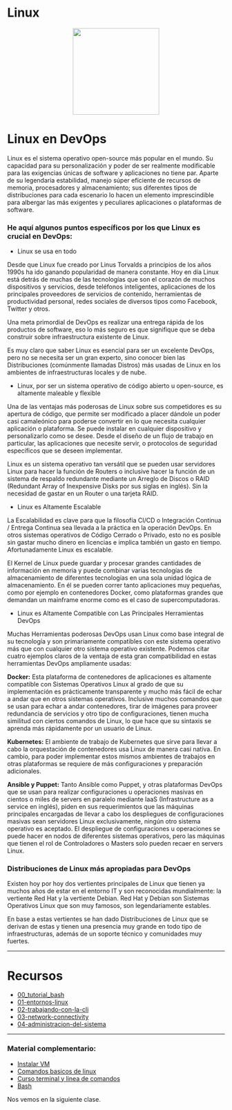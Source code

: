 # Linux
<p align="center"><img src="../assets/linux.png" width="200"/></p>

# Linux en DevOps

Linux es el sistema operativo open-source más popular en el mundo. Su capacidad para su personalización y poder de ser realmente modificable para las exigencias únicas de software y aplicaciones no tiene par. Aparte de su legendaria estabilidad, manejo súper eficiente de recursos de memoria, procesadores y almacenamiento; sus diferentes tipos de distribuciones para cada escenario lo hacen un elemento imprescindible para albergar las más exigentes y peculiares aplicaciones o plataformas de software.

### He aquí algunos puntos específicos por los que Linux es crucial en DevOps:

- Linux se usa en todo

Desde que Linux fue creado por Linus Torvalds a principios de los años 1990s ha ido ganando popularidad de manera constante. Hoy en día Linux está detrás de muchas de las tecnologías que son el corazón de muchos dispositivos y servicios, desde teléfonos inteligentes, aplicaciones de los principales proveedores de servicios de contenido, herramientas de productividad personal, redes sociales de diversos tipos como Facebook, Twitter y otros.

Una meta primordial de  DevOps es realizar una entrega rápida de los productos de software, eso lo más seguro es que signifique que se deba construir sobre infraestructura existente de Linux.

Es muy claro que saber Linux es esencial para ser un excelente DevOps, pero no se necesita ser un gran experto, sino conocer bien las Distribuciones (comúnmente llamadas Distros) más usadas de Linux en los ambientes de infraestructuras locales y de nube.

- Linux, por ser un sistema operativo de código abierto u open-source, es altamente maleable y flexible

Una de las ventajas más poderosas de Linux sobre sus competidores es su apertura de código, que permite ser modificado a placer dándole un poder casi camaleónico para poderse convertir en lo que necesita cualquier aplicación o plataforma. Se puede instalar en cualquier dispositivo y personalizarlo como se desee. Desde el diseño de un flujo de trabajo en particular, las aplicaciones que necesite servir, o protocolos de seguridad específicos que se deseen implementar.

Linux es un sistema operativo tan versátil que se pueden usar servidores Linux para hacer la función de Routers o inclusive hacer la función de un sistema de respaldo redundante mediante un Arreglo de Discos o RAID (Redundant Array of Inexpensive Disks por sus siglas en inglés). Sin la necesidad de gastar en un Router o una tarjeta RAID.

- Linux es Altamente Escalable

La Escalabilidad es clave para que la filosofía CI/CD o Integración Continua / Entrega Continua sea llevada a la práctica en la operación DevOps. En otros sistemas operativos de Código Cerrado o Privado, esto no es posible sin gastar mucho dinero en licencias e implica también un gasto en tiempo. Afortunadamente Linux es escalable.

El Kernel de Linux puede guardar y procesar grandes cantidades de información en memoria y puede combinar varias tecnologías de almacenamiento de diferentes tecnologías en una sola unidad lógica de almacenamiento. En él se pueden correr tanto aplicaciones muy pequeñas, como por ejemplo en contenedores Docker, como plataformas grandes que demandan un mainframe enorme como es el caso de supercomputadoras.

- Linux es Altamente Compatible con Las Principales Herramientas DevOps

Muchas Herramientas poderosas DevOps usan Linux como base integral de su tecnología y son primariamente compatibles con este sistema operativo más que con cualquier otro sistema operativo existente. Podemos citar cuatro ejemplos claros de la ventaja de esta gran compatibilidad en estas herramientas DevOps ampliamente usadas:

**Docker:** Esta plataforma de contenedores de aplicaciones es altamente compatible con Sistemas Operativos Linux al grado de que su implementación es prácticamente transparente y mucho más fácil de echar a andar que en otros sistemas operativos. Inclusive muchos comandos que se usan para echar a andar contenedores, tirar de imágenes para proveer redundancia de servicios y otro tipo de configuraciones, tienen mucha similitud con ciertos comandos de Linux, lo que hace que su sintaxis se aprenda más rápidamente por un usuario de Linux.

**Kubernetes:** El ambiente de trabajo de Kubernetes que sirve para llevar a cabo la orquestación de contenedores usa Linux de manera casi nativa. En cambio, para poder implementar estos mismos ambientes de trabajos en otras plataformas se requiere de más configuraciones y preparación adicionales.

**Ansible y Puppet:** Tanto Ansible como Puppet, y otras plataformas DevOps que se usan para realizar configuraciones u operaciones masivas en cientos o miles de servers en paralelo mediante IaaS (Infrastructure as a service en inglés), piden en sus requerimientos que las máquinas principales encargadas de llevar a cabo los despliegues de configuraciones masivas sean servidores Linux exclusivamente, ningún otro sistema operativo es aceptado. El despliegue de configuraciones u operaciones se puede hacer en nodos de diferentes sistemas operativos, pero las máquinas que tienen el rol de Controladores o Masters solo pueden recaer en servers Linux.

### Distribuciones de Linux más apropiadas para DevOps

Existen hoy por hoy dos vertientes principales de Linux que tienen ya muchos años de estar en el entorno IT y son reconocidas mundialmente: la vertiente Red Hat y la vertiente Debian. Red Hat y Debian son Sistemas Operativos Linux que son muy famosos, son legendariamente estables.

En base a estas vertientes se han dado Distribuciones de Linux que se derivan de estas y tienen una presencia muy grande en todo tipo de infraestructuras, además de un soporte técnico y comunidades muy fuertes.

---
# Recursos

- [00_tutorial_bash](./00_tutorial_bash/readme.md)
- [01-entornos-linux](./01-entornos-linux/00-sistema-de-ficheros.md)
- [02-trabajando-con-la-cli](./02-trabajando-con-la-cli/00-comandos-basicos.md)
- [03-network-connectivity](./03-network-connectivity/00-comandos-de-red.md)
- [04-administracion-del-sistema](./04-administracion-del-sistema/00-usuarios-y-grupos.md)

---
### Material complementario: 
- [Instalar VM](https://www.youtube.com/watch?v=XfCaHcOdBL8)
- [Comandos basicos de linux](https://www.youtube.com/watch?v=0BA4k3jweaE)
- [Curso terminal y linea de comandos](https://www.youtube.com/watch?v=3gRhwwkeiog)
- [Bash](https://www.youtube.com/watch?v=4_ub6614dwY)

Nos vemos en la siguiente clase.
